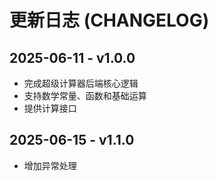 # 更新日志 (CHANGELOG)

## 2025-06-11 - v1.0.0

- 完成超级计算器后端核心逻辑
- 支持数学常量、函数和基础运算
- 提供计算接口

## 2025-06-15 - v1.1.0

- 增加异常处理

